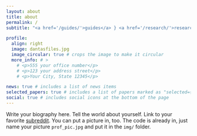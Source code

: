 ```yaml
---
layout: about
title: about
permalink: /
subtitle: "<a href='/guides/'>guides</a> } <a href='/research/'>research</a> | <a href='https://www.github.com/dantasfiles'>code</a> | <a href='https://www.linkedin.com/in/dantasfiles'>cv</a>"

profile:
  align: right
  image: dantasfiles.jpg
  image_circular: true # crops the image to make it circular
  more_info: # >
    # <p>555 your office number</p>
    # <p>123 your address street</p>
    # <p>Your City, State 12345</p>

news: true # includes a list of news items
selected_papers: true # includes a list of papers marked as "selected={true}"
social: true # includes social icons at the bottom of the page
---
```


Write your biography here. Tell the world about yourself. Link to your favorite [subreddit](http://reddit.com). You can put a picture in, too. The code is already in, just name your picture `prof_pic.jpg` and put it in the `img/` folder.


